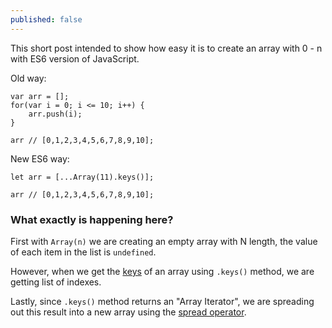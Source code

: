 ```yaml
---
published: false
---
```

This short post intended to show how easy it is to create an array with 0 - n with ES6 version of JavaScript.

Old way:

```
var arr = [];
for(var i = 0; i <= 10; i++) {
	arr.push(i);
}

arr // [0,1,2,3,4,5,6,7,8,9,10];
```

New ES6 way:

```
let arr = [...Array(11).keys()];

arr // [0,1,2,3,4,5,6,7,8,9,10];
```

### What exactly is happening here?

First with `Array(n)` we are creating an empty array with N length, the value of each item in the list is `undefined`.

However, when we get the [keys](https://developer.mozilla.org/en-US/docs/Web/JavaScript/Reference/Global_Objects/Array/keys) of an array using `.keys()` method, we are getting list of indexes.

Lastly, since `.keys()` method returns an "Array Iterator", we are spreading out this result into a new array using the [spread operator](https://developer.mozilla.org/en-US/docs/Web/JavaScript/Reference/Operators/Spread_operator).


